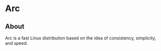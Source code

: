 # Arc
## About
Arc is a fast Linux distribution based on the idea of consistency, simplicity, and speed.